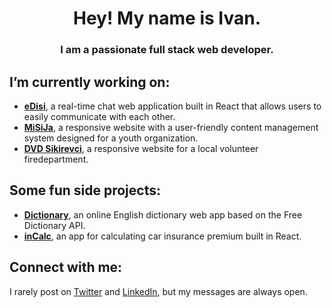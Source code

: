 <h1 align="center">Hey! My name is Ivan.</h1>
<h3 align="center">I am a passionate full stack web developer.</h3>

<h2>I’m currently working on:</h2>
<ul>
  <li><a href="https://github.com/isamardzija/eDisi" target="blank"><b>eDisi</b></a><span>, a real-time chat web application built in React that allows users to easily communicate with each other.</span></li>
  <li><a href="https://github.com/isamardzija/misija-astro" target="blank"><b>MiSiJa</b></a><span>, a responsive website with a user-friendly content management system designed for a youth organization.</span></li>
  <li><a href="https://github.com/isamardzija/dvd-sikirevci-astro-payloadcms" target="blank"><b>DVD Sikirevci</b></a><span>, a responsive website for a local volunteer firedepartment.</span></li>

</ul>

<h2>Some fun side projects:</h2>
<ul>
     <li><a href="https://github.com/isamardzija/dictionary" target="blank"><b>Dictionary</b></a><span>, an online English dictionary web app based on the Free Dictionary API.</span></li>
  <li><a href="https://github.com/isamardzija/inCalc" target="blank"><b>inCalc</b></a><span>, an app for calculating car insurance premium built in React.</span></li>
</ul>

<h2 align="left">Connect with me:</h2>
<p align="left">
  <span>I rarely post on <a href="https://twitter.com/i_samardzija" target="blank"><span>Twitter</span></a> and 
<a href="https://linkedin.com/in/ivansamardzija" target="blank">LinkedIn</a>, but my messages are always open.</span>
</p>

